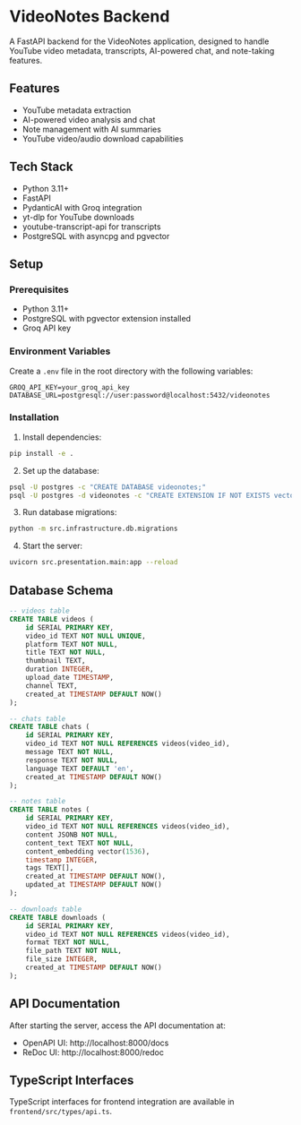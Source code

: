 
# VideoNotes Backend

A FastAPI backend for the VideoNotes application, designed to handle YouTube video metadata, transcripts, AI-powered chat, and note-taking features.

## Features

- YouTube metadata extraction
- AI-powered video analysis and chat
- Note management with AI summaries
- YouTube video/audio download capabilities

## Tech Stack

- Python 3.11+
- FastAPI
- PydanticAI with Groq integration
- yt-dlp for YouTube downloads
- youtube-transcript-api for transcripts
- PostgreSQL with asyncpg and pgvector

## Setup

### Prerequisites

- Python 3.11+
- PostgreSQL with pgvector extension installed
- Groq API key

### Environment Variables

Create a `.env` file in the root directory with the following variables:

```
GROQ_API_KEY=your_groq_api_key
DATABASE_URL=postgresql://user:password@localhost:5432/videonotes
```

### Installation

1. Install dependencies:

```bash
pip install -e .
```

2. Set up the database:

```bash
psql -U postgres -c "CREATE DATABASE videonotes;"
psql -U postgres -d videonotes -c "CREATE EXTENSION IF NOT EXISTS vector;"
```

3. Run database migrations:

```bash
python -m src.infrastructure.db.migrations
```

4. Start the server:

```bash
uvicorn src.presentation.main:app --reload
```

## Database Schema

```sql
-- videos table
CREATE TABLE videos (
    id SERIAL PRIMARY KEY,
    video_id TEXT NOT NULL UNIQUE,
    platform TEXT NOT NULL,
    title TEXT NOT NULL,
    thumbnail TEXT,
    duration INTEGER,
    upload_date TIMESTAMP,
    channel TEXT,
    created_at TIMESTAMP DEFAULT NOW()
);

-- chats table
CREATE TABLE chats (
    id SERIAL PRIMARY KEY,
    video_id TEXT NOT NULL REFERENCES videos(video_id),
    message TEXT NOT NULL,
    response TEXT NOT NULL,
    language TEXT DEFAULT 'en',
    created_at TIMESTAMP DEFAULT NOW()
);

-- notes table
CREATE TABLE notes (
    id SERIAL PRIMARY KEY,
    video_id TEXT NOT NULL REFERENCES videos(video_id),
    content JSONB NOT NULL,
    content_text TEXT NOT NULL,
    content_embedding vector(1536),
    timestamp INTEGER,
    tags TEXT[],
    created_at TIMESTAMP DEFAULT NOW(),
    updated_at TIMESTAMP DEFAULT NOW()
);

-- downloads table
CREATE TABLE downloads (
    id SERIAL PRIMARY KEY,
    video_id TEXT NOT NULL REFERENCES videos(video_id),
    format TEXT NOT NULL,
    file_path TEXT NOT NULL,
    file_size INTEGER,
    created_at TIMESTAMP DEFAULT NOW()
);
```

## API Documentation

After starting the server, access the API documentation at:
- OpenAPI UI: http://localhost:8000/docs
- ReDoc UI: http://localhost:8000/redoc

## TypeScript Interfaces

TypeScript interfaces for frontend integration are available in `frontend/src/types/api.ts`.
